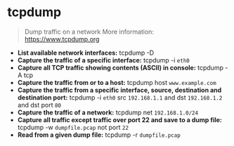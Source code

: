 # tcpdump
> Dump traffic on a network
> More information: <https://www.tcpdump.org>
- **List available network interfaces:**
tcpdump -D
- **Capture the traffic of a specific interface:**
tcpdump -i `eth0`
- **Capture all TCP traffic showing contents (ASCII) in console:**
tcpdump -A tcp
- **Capture the traffic from or to a host:**
tcpdump host `www.example.com`
- **Capture the traffic from a specific interface, source, destination and destination port:**
tcpdump -i `eth0` src `192.168.1.1` and dst `192.168.1.2` and dst port `80`
- **Capture the traffic of a network:**
tcpdump net `192.168.1.0/24`
- **Capture all traffic except traffic over port 22 and save to a dump file:**
tcpdump -w `dumpfile.pcap` not port `22`
- **Read from a given dump file:**
tcpdump -r `dumpfile.pcap`
